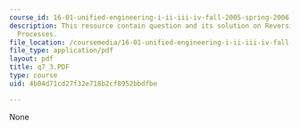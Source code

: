 ```yaml
---
course_id: 16-01-unified-engineering-i-ii-iii-iv-fall-2005-spring-2006
description: This resource contain question and its solution on Reversible and Irreversible
  Processes.
file_location: /coursemedia/16-01-unified-engineering-i-ii-iii-iv-fall-2005-spring-2006/4b04d71cd27f32e718b2cf8952bbdfbe_q7_3.PDF
file_type: application/pdf
layout: pdf
title: q7_3.PDF
type: course
uid: 4b04d71cd27f32e718b2cf8952bbdfbe

---
```

None